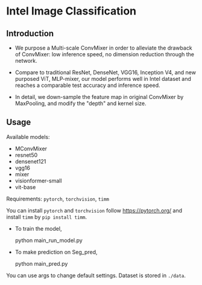 Intel Image Classification
===============================
Introduction
-------------------------------
* We purpose a Multi-scale ConvMixer in order to
alleviate the drawback of ConvMixer: low inference speed, 
no dimension reduction through the network.

* Compare to traditional ResNet, DenseNet, VGG16, Inception V4, and 
new purposed ViT, MLP-mixer, our model performs well in Intel dataset and reaches a comparable 
test accuracy and inference speed.

* In detail, we down-sample the feature map in original ConvMixer by MaxPooling,
and modify the "depth" and kernel size.

Usage
--------------------------------
Available models: 
* MConvMixer
* resnet50
* densenet121
* vgg16 
* mixer 
* visionformer-small
* vit-base

Requirements:
    `pytorch`, `torchvision`, `timm`

You can install `pytorch` and `torchvision` follow https://pytorch.org/
and install `timm` by `pip install timm`.

* To train the model, 

    python main_run_model.py 

* To make prediction on Seg_pred,

    python main_pred.py

You can use args to change default settings.
Dataset is stored in `./data`.